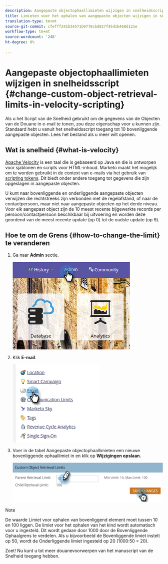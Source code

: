 ```yaml
---
description: Aangepaste objectophaallimieten wijzigen in snelheidsscripts - Marketo Docs - Productdocumentatie
title: Limieten voor het ophalen van aangepaste objecten wijzigen in snelheidsscripts
translation-type: tm+mt
source-git-commit: cfefff241b34571b9778cbd827f45d1b468d121e
workflow-type: tm+mt
source-wordcount: '248'
ht-degree: 0%

---
```



# Aangepaste objectophaallimieten wijzigen in snelheidsscript {#change-custom-object-retrieval-limits-in-velocity-scripting}

Als u het Script van de Snelheid gebruikt om de gegevens van de Objecten van de Douane in e-mail te tonen, zou deze eigenschap voor u kunnen zijn. Standaard hebt u vanuit het snelheidsscript toegang tot 10 bovenliggende aangepaste objecten. Lees het bestand als u meer wilt openen.

## Wat is snelheid {#what-is-velocity}

[Apache Velocity](https://velocity.apache.org/) is een taal die is gebaseerd op Java en die is ontworpen voor sjablonen en scripts voor HTML-inhoud. Marketo maakt het mogelijk om te worden gebruikt in de context van e-mails via het gebruik van [scripting tokens](/help/marketo/product-docs/email-marketing/general/using-tokens/create-an-email-script-token.md). Dit biedt onder andere toegang tot gegevens die zijn opgeslagen in aangepaste objecten.

U kunt naar bovenliggende en onderliggende aangepaste objecten verwijzen die rechtstreeks zijn verbonden met de regelafstand, of naar de contactpersoon, maar niet naar aangepaste objecten op het derde niveau. Voor elk aangepast object zijn de 10 meest recente bijgewerkte records per persoon/contactpersoon beschikbaar bij uitvoering en worden deze geordend van de meest recente update (op 0) tot de oudste update (op 9).

## Hoe te om de Grens {#how-to-change-the-limit} te veranderen

1. Ga naar **Admin** sectie.

   ![](assets/change-custom-object-retrieval-limits-in-velocity-scripting-1.png)

1. Klik **E-mail**.

   ![](assets/change-custom-object-retrieval-limits-in-velocity-scripting-2.png)

1. Voer in de tabel Aangepaste objectophaallimieten een nieuwe bovenliggende ophaallimiet in en klik op **Wijzigingen opslaan**.

   ![](assets/change-custom-object-retrieval-limits-in-velocity-scripting-3.png)

>[!NOTE]
>
>De waarde Limiet voor ophalen van bovenliggend element moet tussen 10 en 100 liggen. De limiet voor het ophalen van het kind wordt automatisch voor u ingesteld. Dit wordt gedaan door 1000 door de Bovenliggende Ophaalgrens te verdelen. Als u bijvoorbeeld de Bovenliggende limiet instelt op 50, wordt de Onderliggende limiet ingesteld op 20 (1000:50 = 20).

Zoet! Nu kunt u tot meer douanevoorwerpen van het manuscript van de Snelheid toegang hebben.
